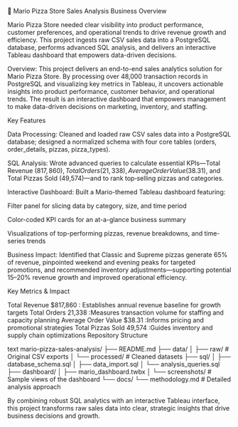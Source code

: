 🍕 Mario Pizza Store Sales Analysis
Business Overview

Mario Pizza Store needed clear visibility into product performance, customer preferences, and operational trends to drive revenue growth and efficiency. This project ingests raw CSV sales data into a PostgreSQL database, performs advanced SQL analysis, and delivers an interactive Tableau dashboard that empowers data-driven decisions.

Overview:
This project delivers an end-to-end sales analytics solution for Mario Pizza Store. By processing over 48,000 transaction records in PostgreSQL and visualizing key metrics in Tableau, it uncovers actionable insights into product performance, customer behavior, and operational trends. The result is an interactive dashboard that empowers management to make data-driven decisions on marketing, inventory, and staffing.


Key Features

Data Processing: Cleaned and loaded raw CSV sales data into a PostgreSQL database; designed a normalized schema with four core tables (orders, order_details, pizzas, pizza_types).

SQL Analysis: Wrote advanced queries to calculate essential KPIs—Total Revenue ($817,860), Total Orders (21,338), Average Order Value ($38.31), and Total Pizzas Sold (49,574)—and to rank top‐selling pizzas and categories.

Interactive Dashboard: Built a Mario-themed Tableau dashboard featuring:

Filter panel for slicing data by category, size, and time period

Color-coded KPI cards for an at-a-glance business summary

Visualizations of top-performing pizzas, revenue breakdowns, and time-series trends

Business Impact: Identified that Classic and Supreme pizzas generate 65% of revenue, pinpointed weekend and evening peaks for targeted promotions, and recommended inventory adjustments—supporting potential 15–20% revenue growth and improved operational efficiency.


Key Metrics & Impact

Total Revenue	$817,860	    : Establishes annual revenue baseline for growth targets
Total Orders	21,338	      :Measures transaction volume for staffing and capacity planning
Average Order Value	$38.31  :Informs pricing and promotional strategies
Total Pizzas Sold	49,574	  :Guides inventory and supply chain optimizations
Repository Structure

text
mario-pizza-sales-analysis/
├── README.md
├── data/
│   ├── raw/               # Original CSV exports
│   └── processed/         # Cleaned datasets
├── sql/
│   ├── database_schema.sql
│   ├── data_import.sql
│   └── analysis_queries.sql
├── dashboard/
│   ├── mario_dashboard.twbx
│   └── screenshots/       # Sample views of the dashboard
└── docs/
    └── methodology.md     # Detailed analysis approach



By combining robust SQL analytics with an interactive Tableau interface, this project transforms raw sales data into clear, strategic insights that drive business decisions and growth.
